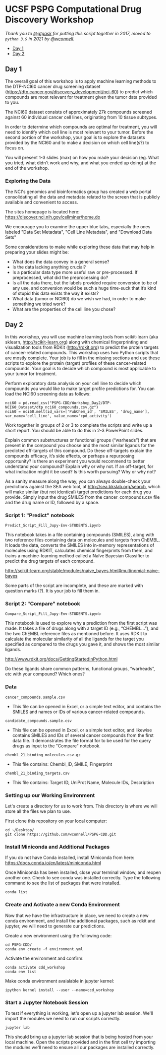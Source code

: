 # UCSF PSPG Computational Drug Discovery Workshop

*Thank you to [@gtgask](https://github.com/gtgask) for putting this script together in 2017, moved to `python 3.9` in 2021 by [@wconnell](https://github.com/wconnell).*

- [Day 1](#day-1)
- [Day 2](#day-2)

## Day 1
The overall goal of this workshop is to apply machine learning methods to the DTP-NCI60 cancer drug screening dataset (https://dtp.cancer.gov/discovery_development/nci-60) to predict which compounds are most relevant for treatment given the tumor data provided to you.

The NCI60 dataset consists of approximately 27k compounds screened against 60 individual cancer cell lines, originating from 10 tissue subtypes. 

In order to determine which compounds are optimal for treatment, you will need to identify which cell line is most relevant to your tumor. Before the second portion of the workshop, your goal is to explore the datasets provided by the NCI60 and to make a decision on which cell line(s?) to focus on. 

You will present 1-3 slides (max) on how you made your decision (eg. What you tried, what didn't work and why, and what you ended up doing) at the end of the workshop.

### Exploring the Data
The NCI's genomics and bioinformatics group has created a web portal consolidating all the data and metadata related to the screen that is publicly available and convenient to access.

The sites homepage is located here: https://discover.nci.nih.gov/cellminer/home.do

We encourage you to examine the upper blue tabs, especially the ones labeled "Data Set Metadata", "Cell Line Metadata", and "Download Data Sets"

Some considerations to make while exploring these data that may help in preparing your slides might be:
- What does the data convey in a general sense?
- Is the data lacking anything crucial?
- Is a particular data type more useful raw or pre-processed. If preprocessed, what did the     preprocessing do?
- Is all the data there, but the labels provided require conversion to be of any use, and conversion would be such a huge time-suck that it’s kind of stupid this data exists the way it exists?
- What data (tumor or NCI60) do we wish we had, in order to make something we tried work?
- What are the properties of the cell line you chose?


## Day 2
In this workshop, you will use machine learning tools from scikit-learn (aka sklearn, http://scikit-learn.org) along with chemical fingerprinting and visualization tools from RDKit (http://rdkit.org) to predict the protein targets of cancer-related compounds. This workshop uses two Python scripts that are mostly complete. Your job is to fill in the missing sections and use these scripts to explore the protein (target) profiles of these cancer-related compounds. Your goal is to decide which compound is most applicable to your tumor for treatment.

Perform exploratory data analysis on your cell line to decide which compounds you would like to make target profile predictions for. You can load the NCI60 screening data as follows:

```
nci60 = pd.read_csv("PSPG-CDD/Workshop_Day2/DTP-NCI60_Dataset/dtp_nci60_compounds.csv.gz")
nci60 = nci60.melt(id_vars=['PubChem_id', 'SMILES', 'drug_name'], var_name='cell_line', value_name='cpd_activity')
```

Work together in groups of 2 or 3 to complete the scripts and write up a short report. You should be able to do this in 2-3 PowerPoint slides. 

Explain common substructures or functional groups (“warheads”) that are present in the compound you choose and the most similar ligands for the predicted off-targets of this compound. Do these off-targets explain the compounds efficacy, it’s side effects, or perhaps a repurposing opportunity? Is there an experiment you would recommend to better understand your compound? Explain why or why not. If an off-target, for what indication might it be used? Is this worth pursuing? Why or why not?

As a sanity measure along the way, you can always double-check your predictions against the SEA web tool, at http://sea.bkslab.org/search, which will make similar (but not identical) target predictions for each drug you provide. Simply input the drug SMILES from the cancer_compounds.csv file and the drug name or ID, followed by a space.


### Script 1: "Predict" notebook

`Predict_Script_Fill_Jupy-Env-STUDENTS.ipynb`

This notebook takes in a file containing compounds (SMILES), along with two reference files containing data on molecules and targets from ChEMBL. It loads the data, converts the SMILES into in-memory representations of molecules using RDKIT, calculates chemical fingerprints from them, and trains a machine-learning method called a Naïve Bayesian Classifier to predict the drug targets of each compound.

http://scikit-learn.org/stable/modules/naive_bayes.html#multinomial-naive-bayes

Some parts of the script are incomplete, and these are marked with question marks (?). It is your job to fill them in.

### Script 2: "Compare" notebook

`Compare_Script_Fill_Jupy-Env-STUDENTS.ipynb`

This notebook is used to explore why a prediction from the first script was made. It takes a file of drugs along with a target ID (e.g., “CHEMBL...”), and the two ChEMBL reference files as mentioned before. It uses RDKit to calculate the molecular similarity of all the ligands for the target you specified as compared to the drugs you gave it, and shows the most similar ligands.

http://www.rdkit.org/docs/GettingStartedInPython.html

Do these ligands share common patterns, functional groups, “warheads”, etc with your compound? Which ones?

### Data
`cancer_compounds.sample.csv`
- This file can be opened in Excel, or a simple text editor, and contains the SMILES and names or IDs of various cancer-related compounds.

`candidate_compounds.sample.csv`
- This file can be opened in Excel, or a simple text editor, and likewise contains SMILES and IDs of several cancer compounds from the first data file. It demonstrates the file format for to be used for the query drugs as input to the "Compare" notebook.

`chembl_21_binding_molecules.csv.gz`
- This file contains: Chembl_ID, SMILE, Fingerprint

`chembl_21_binding_targets.csv`
- This file contains: Target ID, UniProt Name, Molecule IDs, Description

### Setting up our Working Environment
Let's create a directory for us to work from. This directory is where we will store all the files we plan to use.

First clone this repository on your local computer:
    
    cd ~/Desktop/
    git clone https://github.com/wconnell/PSPG-CDD.git

### Install Miniconda and Additional Packages
If you do not have Conda installed, install Miniconda from here: https://docs.conda.io/en/latest/miniconda.html

Once Miniconda has been installed, close your terminal window, and reopen another one. Check to see conda was installed correctly. Type the following command to see the list of packages that were installed.

    conda list

### Create and Activate a new Conda Environment
Now that we have the infrastructure in place, we need to create a new conda environment, and install the additional packages, such as rdkit and jupyter, we will need to generate our predictions.

Create a new environment using the following code:

    cd PSPG-CDD/
    conda env create -f environment.yml
    
Activate the environment and confirm:

    conda activate cdd_workshop
    conda env list

Make conda environment avaialable in jupyter kernel:

    ipython kernel install --user --name=ccd_workshop

### Start a Jupyter Notebook Session
To test if everything is working, let's open up a jupyter lab session. We'll import the modules we need to run our scripts correctly.

    jupyter lab

This should bring up a jupyter lab session that is being hosted from your local machine. Open the scripts provided and in the first cell try importing the modules we'll need to ensure all our packages are installed correctly.
